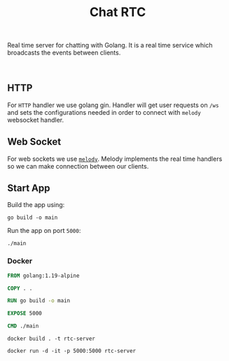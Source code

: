 <h1 align="center">
  Chat RTC
</h1>

<br />

Real time server for chatting with Golang. It is a real time service which
broadcasts the events between clients.

<br />

## HTTP

For ```HTTP``` handler we use golang gin. Handler will get user requests on ```/ws```
and sets the configurations needed in order to connect with ```melody``` websocket handler.

## Web Socket

For web sockets we use [```melody```](https://github.com/olahol/melody). Melody implements
the real time handlers so we can make connection between our clients.

## Start App

Build the app using:

```
go build -o main
```

Run the app on port ```5000```:

```
./main
```

### Docker

```Dockerfile
FROM golang:1.19-alpine

COPY . .

RUN go build -o main

EXPOSE 5000

CMD ./main
```

```shell
docker build . -t rtc-server
```

```shell
docker run -d -it -p 5000:5000 rtc-server
```
